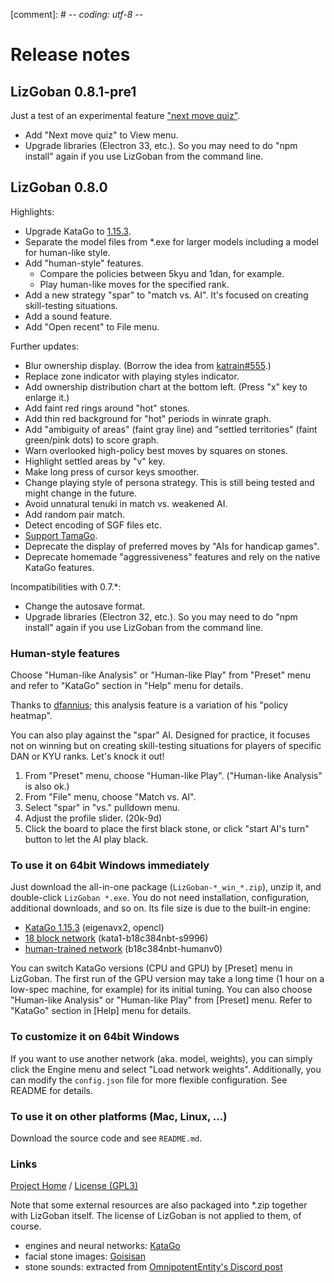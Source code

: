 [comment]: # -*- coding: utf-8 -*-

# Release notes

## LizGoban 0.8.1-pre1

Just a test of an experimental feature ["next move quiz"](https://github.com/kaorahi/lizgoban/issues/120).

* Add "Next move quiz" to View menu.
* Upgrade libraries (Electron 33, etc.). So you may need to do "npm install" again if you use LizGoban from the command line.

## LizGoban 0.8.0

Highlights:

* Upgrade KataGo to [1.15.3](https://github.com/lightvector/KataGo/releases/tag/v1.15.3).
* Separate the model files from *.exe for larger models including a model for human-like style.
* Add "human-style" features.
  * Compare the policies between 5kyu and 1dan, for example.
  * Play human-like moves for the specified rank.
* Add a new strategy "spar" to "match vs. AI". It's focused on creating skill-testing situations.
* Add a sound feature.
* Add "Open recent" to File menu.

Further updates:

* Blur ownership display. (Borrow the idea from [katrain#555](https://github.com/sanderland/katrain/issues/555).)
* Replace zone indicator with playing styles indicator.
* Add ownership distribution chart at the bottom left. (Press "x" key to enlarge it.)
* Add faint red rings around "hot" stones.
* Add thin red background for "hot" periods in winrate graph.
* Add "ambiguity of areas" (faint gray line) and "settled territories" (faint green/pink dots) to score graph.
* Warn overlooked high-policy best moves by squares on stones.
* Highlight settled areas by "v" key.
* Make long press of cursor keys smoother.
* Change playing style of persona strategy. This is still being tested and might change in the future.
* Avoid unnatural tenuki in match vs. weakened AI.
* Add random pair match.
* Detect encoding of SGF files etc.
* [Support TamaGo](https://github.com/kobanium/TamaGo).
* Deprecate the display of preferred moves by "AIs for handicap games".
* Deprecate homemade "aggressiveness" features and rely on the native KataGo features.

Incompatibilities with 0.7.*:

* Change the autosave format.
* Upgrade libraries (Electron 32, etc.). So you may need to do "npm install" again if you use LizGoban from the command line.

### Human-style features

Choose "Human-like Analysis" or "Human-like Play" from "Preset" menu and refer to "KataGo" section in "Help" menu for details.

Thanks to [dfannius](https://github.com/dfannius); this analysis feature is a variation of his "policy heatmap".

You can also play against the "spar" AI. Designed for practice, it focuses not on winning but on creating skill-testing situations for players of specific DAN or KYU ranks. Let's knock it out!

1. From "Preset" menu, choose "Human-like Play". ("Human-like Analysis" is also ok.)
2. From "File" menu, choose "Match vs. AI".
3. Select "spar" in "vs." pulldown menu.
4. Adjust the profile slider. (20k-9d)
5. Click the board to place the first black stone, or click "start AI's turn" button to let the AI play black.

### To use it on 64bit Windows immediately

Just download the all-in-one package (`LizGoban-*_win_*.zip`), unzip it, and double-click `LizGoban *.exe`. You do not need installation, configuration, additional downloads, and so on. Its file size is due to the built-in engine:

* [KataGo 1.15.3](https://github.com/lightvector/KataGo/releases/tag/v1.15.3) (eigenavx2, opencl)
* [18 block network](https://katagotraining.org/networks/) (kata1-b18c384nbt-s9996)
* [human-trained network](https://github.com/lightvector/KataGo/releases/tag/v1.15.0) (b18c384nbt-humanv0)

You can switch KataGo versions (CPU and GPU) by [Preset] menu in LizGoban. The first run of the GPU version may take a long time (1 hour on a low-spec machine, for example) for its initial tuning. You can also choose "Human-like Analysis" or "Human-like Play" from [Preset] menu. Refer to "KataGo" section in [Help] menu for details.

### To customize it on 64bit Windows

If you want to use another network (aka. model, weights), you can simply click the Engine menu and select "Load network weights". Additionally, you can modify the `config.json` file for more flexible configuration. See README for details.

### To use it on other platforms (Mac, Linux, ...)

Download the source code and see `README.md`.

### Links

[Project Home](https://github.com/kaorahi/lizgoban) /
[License (GPL3)](https://github.com/kaorahi/lizgoban/blob/master/LICENSE.txt)

Note that some external resources are also packaged into *.zip together with LizGoban itself. The license of LizGoban is not applied to them, of course.

* engines and neural networks: [KataGo](https://github.com/lightvector/KataGo/)
* facial stone images: [Goisisan](https://www.asahi-net.or.jp/~hk6t-itu/igo/goisisan.html)
* stone sounds: extracted from [OmnipotentEntity's Discord post](https://discord.com/channels/417022162348802048/417038123822743552/1251545825226526792)
